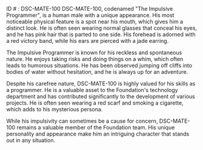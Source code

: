 ID # : DSC-MATE-100
DSC-MATE-100, codenamed "The Impulsive Programmer", is a human male with a unique appearance. His most noticeable physical feature is a spot near his mouth, which gives him a distinct look. He is often seen wearing normal glasses that conceal his eyes, and he has pink hair that is parted to one side. His forehead is adorned with a red victory band, while his ears are pierced with a jade earring.

The Impulsive Programmer is known for his reckless and spontaneous nature. He enjoys taking risks and doing things on a whim, which often leads to humorous situations. He has been observed jumping off cliffs into bodies of water without hesitation, and he is always up for an adventure.

Despite his carefree nature, DSC-MATE-100 is highly valued for his skills as a programmer. He is a valuable asset to the Foundation's technology department and has contributed significantly to the development of various projects. He is often seen wearing a red scarf and smoking a cigarette, which adds to his mysterious persona.

While his impulsivity can sometimes be a cause for concern, DSC-MATE-100 remains a valuable member of the Foundation team. His unique personality and appearance make him an intriguing character that stands out in any situation.